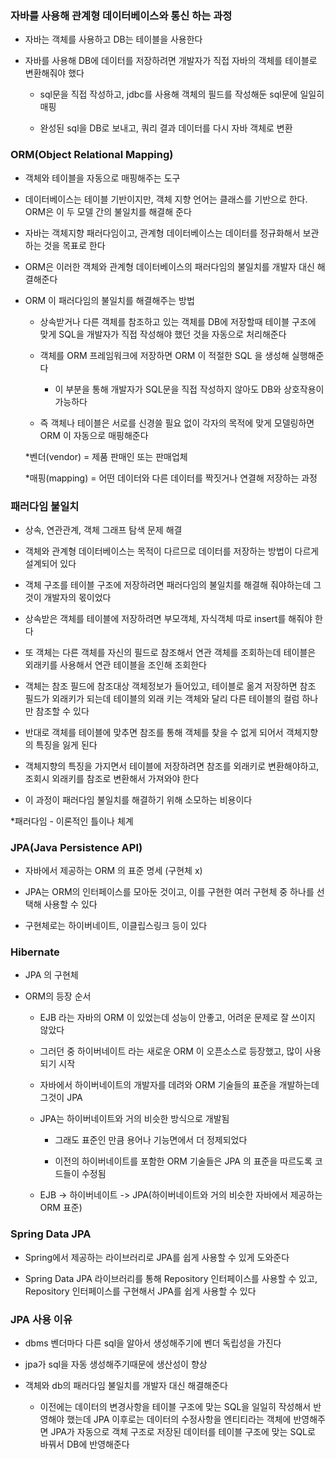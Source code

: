 ### 자바를 사용해 관계형 데이터베이스와 통신 하는 과정

* 자바는 객체를 사용하고 DB는 테이블을 사용한다

* 자바를 사용해 DB에 데이터를 저장하려면 개발자가 직접 자바의 객체를 테이블로 변환해줘야 했다

  - sql문을 직접 작성하고, jdbc를 사용해 객체의 필드를 작성해둔 sql문에 일일히 매핑
 
  - 완성된 sql을 DB로 보내고, 쿼리 결과 데이터를 다시 자바 객체로 변환   


### ORM(Object Relational Mapping)

*   객체와 테이블을 자동으로 매핑해주는 도구

  - 데이터베이스는 테이블 기반이지만, 객체 지향 언어는 클래스를 기반으로 한다. ORM은 이 두 모델 간의 불일치를 해결해 준다
   
  - 자바는 객체지향 패러다임이고, 관계형 데이터베이스는 데이터를 정규화해서 보관하는 것을 목표로 한다
  
  - ORM은 이러한 객체와 관계형 데이터베이스의 패러다임의 불일치를 개발자 대신 해결해준다

* ORM 이 패러다임의 불일치를 해결해주는 방법

  - 상속받거나 다른 객체를 참조하고 있는 객체를 DB에 저장할때 테이블 구조에 맞게 SQL을 개발자가 직접 작성해야 했던 것을 자동으로 처리해준다
  
  - 객체를 ORM 프레임워크에 저장하면 ORM 이 적절한 SQL 을 생성해 실행해준다
 
    - 이 부분을 통해 개발자가 SQL문을 직접 작성하지 않아도 DB와 상호작용이 가능하다
  
  - 즉 객체나 테이블은 서로를 신경쓸 필요 없이 각자의 목적에 맞게 모델링하면 ORM 이 자동으로 매핑해준다 
    
  *벤더(vendor) = 제품 판매인 또는 판매업체

  *매핑(mapping) = 어떤 데이터와 다른 데이터를 짝짓거나 연결해 저장하는 과정

### 패러다임 불일치

* 상속, 연관관계, 객체 그래프 탐색 문제 해결

* 객체와 관계형 데이터베이스는 목적이 다르므로 데이터를 저장하는 방법이 다르게 설계되어 있다

* 객체 구조를 테이블 구조에 저장하려면 패러다임의 불일치를 해결해 줘야하는데 그것이 개발자의 몫이었다

* 상속받은 객체를 테이블에 저장하려면 부모객체, 자식객체 따로 insert를 해줘야 한다

* 또 객체는 다른 객체를 자신의 필드로 참조해서 연관 객체를 조회하는데 테이블은 외래키를 사용해서 연관 테이블을 조인해 조회한다

* 객체는 참조 필드에 참조대상 객체정보가 들어있고, 테이블로 옮겨 저장하면 참조 필드가 외래키가 되는데 테이블의 외래 키는 객체와 달리 다른 테이블의 컬럼 하나만 참조할 수 있다

* 반대로 객체를 테이블에 맞추면 참조를 통해 객체를 찾을 수 없게 되어서 객체지향의 특징을 잃게 된다

* 객체지향의 특징을 가지면서 테이블에 저장하려면 참조를 외래키로 변환해야하고, 조회시 외래키를 참조로 변환해서 가져와야 한다

* 이 과정이 패러다임 불일치를 해결하기 위해 소모하는 비용이다

*패러다임 - 이론적인 틀이나 체계

### JPA(Java Persistence API)

* 자바에서 제공하는 ORM 의 표준 명세 (구현체 x)

* JPA는 ORM의 인터페이스를 모아둔 것이고, 이를 구현한 여러 구현체 중 하나를 선택해 사용할 수 있다

* 구현체로는 하이버네이트, 이클립스링크 등이 있다 

### Hibernate

* JPA 의 구현체

* ORM의 등장 순서

  - EJB 라는 자바의 ORM 이 있었는데 성능이 안좋고, 어려운 문제로 잘 쓰이지 않았다

  - 그러던 중 하이버네이트 라는 새로운 ORM 이 오픈소스로 등장했고, 많이 사용되기 시작
 
  - 자바에서 하이버네이트의 개발자를 데려와 ORM 기술들의 표준을 개발하는데 그것이 JPA
 
  - JPA는 하이버네이트와 거의 비슷한 방식으로 개발됨
 
    - 그래도 표준인 만큼 용어나 기능면에서 더 정제되었다
 
    - 이전의 하이버네이트를 포함한 ORM 기술들은 JPA 의 표준을 따르도록 코드들이 수정됨
   
  - EJB -> 하이버네이트 -> JPA(하이버네이트와 거의 비슷한 자바에서 제공하는 ORM 표준)

### Spring Data JPA

* Spring에서 제공하는 라이브러리로 JPA를 쉽게 사용할 수 있게 도와준다

* Spring Data JPA 라이브러리를 통해 Repository 인터페이스를 사용할 수 있고, Repository 인터페이스를 구현해서 JPA를 쉽게 사용할 수 있다

### JPA 사용 이유

* dbms 벤더마다 다른 sql을 알아서 생성해주기에 벤더 독립성을 가진다

* jpa가 sql을 자동 생성해주기때문에 생산성이 향상

* 객체와 db의 패러다임 불일치를 개발자 대신 해결해준다

  - 이전에는 데이터의 변경사항을 테이블 구조에 맞는 SQL을 일일히 작성해서 반영해야 했는데 JPA 이후로는 데이터의 수정사항을 엔티티라는 객체에 반영해주면 JPA가 자동으로 객체 구조로 저장된 데이터를 테이블 구조에 맞는 SQL로 바꿔서 DB에 반영해준다
